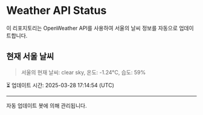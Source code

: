 
# Weather API Status

이 리포지토리는 OpenWeather API를 사용하여 서울의 날씨 정보를 자동으로 업데이트합니다.

## 현재 서울 날씨
> 서울의 현재 날씨: clear sky, 온도: -1.24°C, 습도: 59%

⏳ 업데이트 시간: 2025-03-28 17:14:54 (UTC)

---
자동 업데이트 봇에 의해 관리됩니다.

